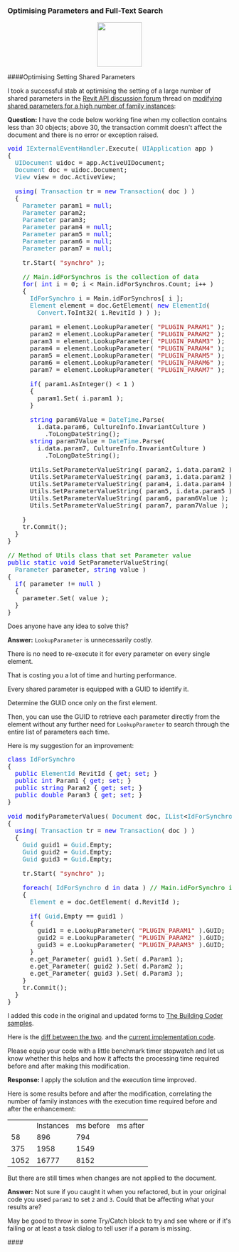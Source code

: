 <head>
<meta http-equiv="Content-Type" content="text/html; charset=utf-8">
<link rel="stylesheet" type="text/css" href="bc.css">
<script src="https://cdn.rawgit.com/google/code-prettify/master/loader/run_prettify.js" type="text/javascript"></script>
</head>

<!---

- optimising shared parameter setting
  Modify Shared Parameters for high number of family instance
  https://forums.autodesk.com/t5/revit-api-forum/modify-shared-parameters-for-high-number-of-family-instance/m-p/9727166

- [Let's build a Full-Text Search engine](https://artem.krylysov.com/blog/2020/07/28/lets-build-a-full-text-search-engine)
  by Artem Krylysov
  https://github.com/akrylysov/simplefts
  /a/src/go/tbcfts/
  tar -cf tbcdump.tar *htm *html
  gzip tbcdump.tar  

- troubleshooting the OBJ importer
  https://truevis.com/troubleshoot-revit-mesh-import/
  Re: Addin broken on Czech language OS
  Eric Boehlke <design@truevis.com>

twitter:

 the #RevitAPI @AutodeskForge @AutodeskRevit #bim #DynamoBim #ForgeDevCon 

&ndash; 
...

linkedin:

#bim #DynamoBim #ForgeDevCon #Revit #API #IFC #SDK #AI #VisualStudio #Autodesk #AEC #adsk

the [Revit API discussion forum](http://forums.autodesk.com/t5/revit-api-forum/bd-p/160) thread

<center>
<img src="img/" alt="" title="" width="600"/>
<p style="font-size: 80%; font-style:italic"></p>
</center>

-->

### Optimising Parameters and Full-Text Search

<center>
<img src="img/" alt="" title="" width="100"/>
</center>

####<a name="2"></a>Optimising Setting Shared Parameters

I took a successful stab at optimising the setting of a large number of shared parameters in
the [Revit API discussion forum](http://forums.autodesk.com/t5/revit-api-forum/bd-p/160) thread
on [modifying shared parameters for a high number of family instances](https://forums.autodesk.com/t5/revit-api-forum/modify-shared-parameters-for-high-number-of-family-instance/m-p/9727166):

**Question:** I have the code below working fine when my collection contains less than 30 objects; above 30, the transaction commit doesn't affect the document and there is no error or exception raised.

<pre class="code">
<span style="color:blue;">void</span>&nbsp;<span style="color:#2b91af;">IExternalEventHandler</span>.Execute(&nbsp;<span style="color:#2b91af;">UIApplication</span>&nbsp;app&nbsp;)
{
&nbsp;&nbsp;<span style="color:#2b91af;">UIDocument</span>&nbsp;uidoc&nbsp;=&nbsp;app.ActiveUIDocument;
&nbsp;&nbsp;<span style="color:#2b91af;">Document</span>&nbsp;doc&nbsp;=&nbsp;uidoc.Document;
&nbsp;&nbsp;<span style="color:#2b91af;">View</span>&nbsp;view&nbsp;=&nbsp;doc.ActiveView;
 
&nbsp;&nbsp;<span style="color:blue;">using</span>(&nbsp;<span style="color:#2b91af;">Transaction</span>&nbsp;tr&nbsp;=&nbsp;<span style="color:blue;">new</span>&nbsp;<span style="color:#2b91af;">Transaction</span>(&nbsp;doc&nbsp;)&nbsp;)
&nbsp;&nbsp;{
&nbsp;&nbsp;&nbsp;&nbsp;<span style="color:#2b91af;">Parameter</span>&nbsp;param1&nbsp;=&nbsp;<span style="color:blue;">null</span>;
&nbsp;&nbsp;&nbsp;&nbsp;<span style="color:#2b91af;">Parameter</span>&nbsp;param2;
&nbsp;&nbsp;&nbsp;&nbsp;<span style="color:#2b91af;">Parameter</span>&nbsp;param3;
&nbsp;&nbsp;&nbsp;&nbsp;<span style="color:#2b91af;">Parameter</span>&nbsp;param4&nbsp;=&nbsp;<span style="color:blue;">null</span>;
&nbsp;&nbsp;&nbsp;&nbsp;<span style="color:#2b91af;">Parameter</span>&nbsp;param5&nbsp;=&nbsp;<span style="color:blue;">null</span>;
&nbsp;&nbsp;&nbsp;&nbsp;<span style="color:#2b91af;">Parameter</span>&nbsp;param6&nbsp;=&nbsp;<span style="color:blue;">null</span>;
&nbsp;&nbsp;&nbsp;&nbsp;<span style="color:#2b91af;">Parameter</span>&nbsp;param7&nbsp;=&nbsp;<span style="color:blue;">null</span>;
 
&nbsp;&nbsp;&nbsp;&nbsp;tr.Start(&nbsp;<span style="color:#a31515;">&quot;synchro&quot;</span>&nbsp;);
 
&nbsp;&nbsp;&nbsp;&nbsp;<span style="color:green;">//&nbsp;Main.idForSynchros&nbsp;is&nbsp;the&nbsp;collection&nbsp;of&nbsp;data</span>
&nbsp;&nbsp;&nbsp;&nbsp;<span style="color:blue;">for</span>(&nbsp;<span style="color:blue;">int</span>&nbsp;i&nbsp;=&nbsp;0;&nbsp;i&nbsp;&lt;&nbsp;Main.idForSynchros.Count;&nbsp;i++&nbsp;)&nbsp;
&nbsp;&nbsp;&nbsp;&nbsp;{
&nbsp;&nbsp;&nbsp;&nbsp;&nbsp;&nbsp;<span style="color:#2b91af;">IdForSynchro</span>&nbsp;i&nbsp;=&nbsp;Main.idForSynchros[&nbsp;i&nbsp;];
&nbsp;&nbsp;&nbsp;&nbsp;&nbsp;&nbsp;<span style="color:#2b91af;">Element</span>&nbsp;element&nbsp;=&nbsp;doc.GetElement(&nbsp;<span style="color:blue;">new</span>&nbsp;<span style="color:#2b91af;">ElementId</span>(&nbsp;
&nbsp;&nbsp;&nbsp;&nbsp;&nbsp;&nbsp;&nbsp;&nbsp;<span style="color:#2b91af;">Convert</span>.ToInt32(&nbsp;i.RevitId&nbsp;)&nbsp;)&nbsp;);
 
&nbsp;&nbsp;&nbsp;&nbsp;&nbsp;&nbsp;param1&nbsp;=&nbsp;element.LookupParameter(&nbsp;<span style="color:#a31515;">&quot;PLUGIN_PARAM1&quot;</span>&nbsp;);
&nbsp;&nbsp;&nbsp;&nbsp;&nbsp;&nbsp;param2&nbsp;=&nbsp;element.LookupParameter(&nbsp;<span style="color:#a31515;">&quot;PLUGIN_PARAM2&quot;</span>&nbsp;);
&nbsp;&nbsp;&nbsp;&nbsp;&nbsp;&nbsp;param3&nbsp;=&nbsp;element.LookupParameter(&nbsp;<span style="color:#a31515;">&quot;PLUGIN_PARAM3&quot;</span>&nbsp;);
&nbsp;&nbsp;&nbsp;&nbsp;&nbsp;&nbsp;param4&nbsp;=&nbsp;element.LookupParameter(&nbsp;<span style="color:#a31515;">&quot;PLUGIN_PARAM4&quot;</span>&nbsp;);
&nbsp;&nbsp;&nbsp;&nbsp;&nbsp;&nbsp;param5&nbsp;=&nbsp;element.LookupParameter(&nbsp;<span style="color:#a31515;">&quot;PLUGIN_PARAM5&quot;</span>&nbsp;);
&nbsp;&nbsp;&nbsp;&nbsp;&nbsp;&nbsp;param6&nbsp;=&nbsp;element.LookupParameter(&nbsp;<span style="color:#a31515;">&quot;PLUGIN_PARAM6&quot;</span>&nbsp;);
&nbsp;&nbsp;&nbsp;&nbsp;&nbsp;&nbsp;param7&nbsp;=&nbsp;element.LookupParameter(&nbsp;<span style="color:#a31515;">&quot;PLUGIN_PARAM7&quot;</span>&nbsp;);
 
&nbsp;&nbsp;&nbsp;&nbsp;&nbsp;&nbsp;<span style="color:blue;">if</span>(&nbsp;param1.AsInteger()&nbsp;&lt;&nbsp;1&nbsp;)
&nbsp;&nbsp;&nbsp;&nbsp;&nbsp;&nbsp;{
&nbsp;&nbsp;&nbsp;&nbsp;&nbsp;&nbsp;&nbsp;&nbsp;param1.Set(&nbsp;i.param1&nbsp;);
&nbsp;&nbsp;&nbsp;&nbsp;&nbsp;&nbsp;}
 
&nbsp;&nbsp;&nbsp;&nbsp;&nbsp;&nbsp;<span style="color:blue;">string</span>&nbsp;param6Value&nbsp;=&nbsp;<span style="color:#2b91af;">DateTime</span>.Parse(&nbsp;
&nbsp;&nbsp;&nbsp;&nbsp;&nbsp;&nbsp;&nbsp;&nbsp;i.data.param6,&nbsp;CultureInfo.InvariantCulture&nbsp;)
&nbsp;&nbsp;&nbsp;&nbsp;&nbsp;&nbsp;&nbsp;&nbsp;&nbsp;&nbsp;.ToLongDateString();
&nbsp;&nbsp;&nbsp;&nbsp;&nbsp;&nbsp;<span style="color:blue;">string</span>&nbsp;param7Value&nbsp;=&nbsp;<span style="color:#2b91af;">DateTime</span>.Parse(&nbsp;
&nbsp;&nbsp;&nbsp;&nbsp;&nbsp;&nbsp;&nbsp;&nbsp;i.data.param7,&nbsp;CultureInfo.InvariantCulture&nbsp;)
&nbsp;&nbsp;&nbsp;&nbsp;&nbsp;&nbsp;&nbsp;&nbsp;&nbsp;&nbsp;.ToLongDateString();
 
&nbsp;&nbsp;&nbsp;&nbsp;&nbsp;&nbsp;Utils.SetParameterValueString(&nbsp;param2,&nbsp;i.data.param2&nbsp;);
&nbsp;&nbsp;&nbsp;&nbsp;&nbsp;&nbsp;Utils.SetParameterValueString(&nbsp;param3,&nbsp;i.data.param2&nbsp;);
&nbsp;&nbsp;&nbsp;&nbsp;&nbsp;&nbsp;Utils.SetParameterValueString(&nbsp;param4,&nbsp;i.data.param4&nbsp;);
&nbsp;&nbsp;&nbsp;&nbsp;&nbsp;&nbsp;Utils.SetParameterValueString(&nbsp;param5,&nbsp;i.data.param5&nbsp;);
&nbsp;&nbsp;&nbsp;&nbsp;&nbsp;&nbsp;Utils.SetParameterValueString(&nbsp;param6,&nbsp;param6Value&nbsp;);
&nbsp;&nbsp;&nbsp;&nbsp;&nbsp;&nbsp;Utils.SetParameterValueString(&nbsp;param7,&nbsp;param7Value&nbsp;);
 
&nbsp;&nbsp;&nbsp;&nbsp;}
&nbsp;&nbsp;&nbsp;&nbsp;tr.Commit();
&nbsp;&nbsp;}
}
 
<span style="color:green;">//&nbsp;Method&nbsp;of&nbsp;Utils&nbsp;class&nbsp;that&nbsp;set&nbsp;Parameter&nbsp;value</span>
<span style="color:blue;">public</span>&nbsp;<span style="color:blue;">static</span>&nbsp;<span style="color:blue;">void</span>&nbsp;SetParameterValueString(&nbsp;
&nbsp;&nbsp;<span style="color:#2b91af;">Parameter</span>&nbsp;parameter,&nbsp;<span style="color:blue;">string</span>&nbsp;value&nbsp;)
{
&nbsp;&nbsp;<span style="color:blue;">if</span>(&nbsp;parameter&nbsp;!=&nbsp;<span style="color:blue;">null</span>&nbsp;)
&nbsp;&nbsp;{
&nbsp;&nbsp;&nbsp;&nbsp;parameter.Set(&nbsp;value&nbsp;);
&nbsp;&nbsp;}
}
</pre>

Does anyone have any idea to solve this?

**Answer:** `LookupParameter` is unnecessarily costly.

There is no need to re-execute it for every parameter on every single element.

That is costing you a lot of time and hurting performance.

Every shared parameter is equipped with a GUID to identify it.

Determine the GUID once only on the first element.

Then, you can use the GUID to retrieve each parameter directly from the element without any further need for `LookupParameter` to search through the entire list of parameters each time.

Here is my suggestion for an improvement:

<pre class="code">
<span style="color:blue;">class</span>&nbsp;<span style="color:#2b91af;">IdForSynchro</span>
{
&nbsp;&nbsp;<span style="color:blue;">public</span>&nbsp;<span style="color:#2b91af;">ElementId</span>&nbsp;RevitId&nbsp;{&nbsp;<span style="color:blue;">get</span>;&nbsp;<span style="color:blue;">set</span>;&nbsp;}
&nbsp;&nbsp;<span style="color:blue;">public</span>&nbsp;<span style="color:blue;">int</span>&nbsp;Param1&nbsp;{&nbsp;<span style="color:blue;">get</span>;&nbsp;<span style="color:blue;">set</span>;&nbsp;}
&nbsp;&nbsp;<span style="color:blue;">public</span>&nbsp;<span style="color:blue;">string</span>&nbsp;Param2&nbsp;{&nbsp;<span style="color:blue;">get</span>;&nbsp;<span style="color:blue;">set</span>;&nbsp;}
&nbsp;&nbsp;<span style="color:blue;">public</span>&nbsp;<span style="color:blue;">double</span>&nbsp;Param3&nbsp;{&nbsp;<span style="color:blue;">get</span>;&nbsp;<span style="color:blue;">set</span>;&nbsp;}
}
 
<span style="color:blue;">void</span>&nbsp;modifyParameterValues(&nbsp;<span style="color:#2b91af;">Document</span>&nbsp;doc,&nbsp;<span style="color:#2b91af;">IList</span>&lt;<span style="color:#2b91af;">IdForSynchro</span>&gt;&nbsp;data&nbsp;)
{
&nbsp;&nbsp;<span style="color:blue;">using</span>(&nbsp;<span style="color:#2b91af;">Transaction</span>&nbsp;tr&nbsp;=&nbsp;<span style="color:blue;">new</span>&nbsp;<span style="color:#2b91af;">Transaction</span>(&nbsp;doc&nbsp;)&nbsp;)
&nbsp;&nbsp;{
&nbsp;&nbsp;&nbsp;&nbsp;<span style="color:#2b91af;">Guid</span>&nbsp;guid1&nbsp;=&nbsp;<span style="color:#2b91af;">Guid</span>.Empty;
&nbsp;&nbsp;&nbsp;&nbsp;<span style="color:#2b91af;">Guid</span>&nbsp;guid2&nbsp;=&nbsp;<span style="color:#2b91af;">Guid</span>.Empty;
&nbsp;&nbsp;&nbsp;&nbsp;<span style="color:#2b91af;">Guid</span>&nbsp;guid3&nbsp;=&nbsp;<span style="color:#2b91af;">Guid</span>.Empty;
 
&nbsp;&nbsp;&nbsp;&nbsp;tr.Start(&nbsp;<span style="color:#a31515;">&quot;synchro&quot;</span>&nbsp;);
 
&nbsp;&nbsp;&nbsp;&nbsp;<span style="color:blue;">foreach</span>(&nbsp;<span style="color:#2b91af;">IdForSynchro</span>&nbsp;d&nbsp;<span style="color:blue;">in</span>&nbsp;data&nbsp;)&nbsp;<span style="color:green;">//&nbsp;Main.idForSynchro&nbsp;is&nbsp;the&nbsp;collection&nbsp;of&nbsp;data</span>
&nbsp;&nbsp;&nbsp;&nbsp;{
&nbsp;&nbsp;&nbsp;&nbsp;&nbsp;&nbsp;<span style="color:#2b91af;">Element</span>&nbsp;e&nbsp;=&nbsp;doc.GetElement(&nbsp;d.RevitId&nbsp;);
 
&nbsp;&nbsp;&nbsp;&nbsp;&nbsp;&nbsp;<span style="color:blue;">if</span>(&nbsp;<span style="color:#2b91af;">Guid</span>.Empty&nbsp;==&nbsp;guid1&nbsp;)
&nbsp;&nbsp;&nbsp;&nbsp;&nbsp;&nbsp;{
&nbsp;&nbsp;&nbsp;&nbsp;&nbsp;&nbsp;&nbsp;&nbsp;guid1&nbsp;=&nbsp;e.LookupParameter(&nbsp;<span style="color:#a31515;">&quot;PLUGIN_PARAM1&quot;</span>&nbsp;).GUID;
&nbsp;&nbsp;&nbsp;&nbsp;&nbsp;&nbsp;&nbsp;&nbsp;guid2&nbsp;=&nbsp;e.LookupParameter(&nbsp;<span style="color:#a31515;">&quot;PLUGIN_PARAM2&quot;</span>&nbsp;).GUID;
&nbsp;&nbsp;&nbsp;&nbsp;&nbsp;&nbsp;&nbsp;&nbsp;guid3&nbsp;=&nbsp;e.LookupParameter(&nbsp;<span style="color:#a31515;">&quot;PLUGIN_PARAM3&quot;</span>&nbsp;).GUID;
&nbsp;&nbsp;&nbsp;&nbsp;&nbsp;&nbsp;}
&nbsp;&nbsp;&nbsp;&nbsp;&nbsp;&nbsp;e.get_Parameter(&nbsp;guid1&nbsp;).Set(&nbsp;d.Param1&nbsp;);
&nbsp;&nbsp;&nbsp;&nbsp;&nbsp;&nbsp;e.get_Parameter(&nbsp;guid2&nbsp;).Set(&nbsp;d.Param2&nbsp;);
&nbsp;&nbsp;&nbsp;&nbsp;&nbsp;&nbsp;e.get_Parameter(&nbsp;guid3&nbsp;).Set(&nbsp;d.Param3&nbsp;);
&nbsp;&nbsp;&nbsp;&nbsp;}
&nbsp;&nbsp;&nbsp;&nbsp;tr.Commit();
&nbsp;&nbsp;}
}
</pre>

I added this code in the original and updated forms
to [The Building Coder samples](https://github.com/jeremytammik/the_building_coder_samples).

Here is the [diff between the two](https://github.com/jeremytammik/the_building_coder_samples/commit/fea7381f51b660fc9b5660c2e64f548623b11d8b).
and the [current implementation code](https://github.com/jeremytammik/the_building_coder_samples/blob/master/BuildingCoder/BuildingCoder/CmdCreateSharedParams.cs#L547-L584).

Please equip your code with a little benchmark timer stopwatch and let us know whether this helps and how it affects the processing time required before and after making this modification.

**Response:** I apply the solution and the execution time improved.

Here is some results before and after the modification, correlating the number of family instances with the execution time required before and after the enhancement:

<table>
<th><td class="r">Instances</td><td class="r">ms before</td><td class="r">ms after</td></th>
<tr><td class="r">58</td><td class="r">896</td><td class="r">794</td></tr>
<tr><td class="r">375</td><td class="r">1958</td><td class="r">1549</td></tr>
<tr><td class="r">1052</td><td class="r">16777</td><td class="r">8152</td></tr>
<table>

But there are still times when changes are not applied to the document.

**Answer:** Not sure if you caught it when you refactored, but in your original code you used `param2` to set `2` and `3`.
Could that be affecting what your results are?

May be good to throw in some Try/Catch block to try and see where or if it's failing or at least a task dialog to tell user if a param is missing.

####<a name="3"></a>

<pre class="code">
</pre>

